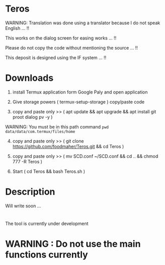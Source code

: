 # Teros

WARNING: Translation was done using a translator because I do not speak English ... !!

This works on the dialog screen for easing works ... !!

Please do not copy the code without mentioning the source ... !!

This deposit is designed using the IF system ... !!

# Downloads

1. install Termux application form Google Paly and open application

2. Give storage powers ( termux-setup-storage ) copy/paste code
 
3. copy and paste only >> ( apt update && apt upgrade && apt install git proot dialog pv -y )

WARNING: You must be in this path command `pwd`  `data/data/com.termux/files/home`

4. copy and paste only >> ( git clone https://github.com/foodmaher/Teros.git && cd Teros )

5. copy and paste only >> ( mv SCD.conf ~/SCD.conf && cd .. && chmod 777 -R Teros )

6. Start ( cd Teros && bash Teros.sh )

# Description

Will write soon ...

#

The tool is currently under development

# WARNING : Do not use the main functions currently
